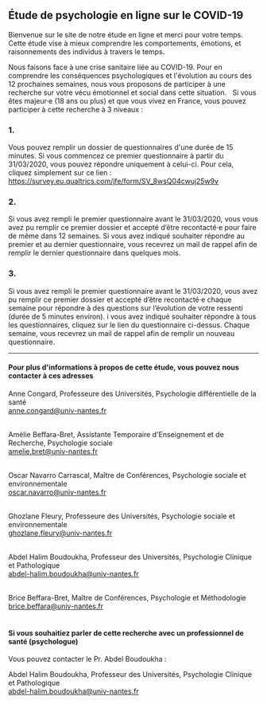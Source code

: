 ## Étude de psychologie en ligne sur le COVID-19

Bienvenue sur le site de notre étude en ligne et merci pour votre temps. Cette étude vise à mieux comprendre les comportements, émotions, et raisonnements des individus à travers le temps. 

Nous faisons face à une crise sanitaire liée au COVID-19. Pour en comprendre les conséquences psychologiques et l'évolution au cours des 12 prochaines semaines, nous vous proposons de participer à une recherche sur votre vécu émotionnel et social dans cette situation.
 
Si vous êtes majeur·e (18 ans ou plus) et que vous vivez en France, vous pouvez participer à cette recherche à 3 niveaux :

### 1.

Vous pouvez remplir un dossier de questionnaires d'une durée de 15 minutes. Si vous commencez ce premier questionnaire à partir du 31/03/2020, vous pouvez répondre uniquement à celui-ci. Pour cela, cliquez simplement sur ce lien :  <a href="https://survey.eu.qualtrics.com/jfe/form/SV_8wsQ04cwuj25w9v" target="_blank">https://survey.eu.qualtrics.com/jfe/form/SV_8wsQ04cwuj25w9v</a> 

### 2.

Si vous avez rempli le premier questionnaire avant le 31/03/2020, vous vous avez pu remplir ce premier dossier et accepté d’être recontacté·e pour faire de même dans 12 semaines. Si vous avez indiqué souhaiter répondre au premier et au dernier questionnaire, vous recevrez un mail de rappel afin de remplir le dernier questionnaire dans quelques mois. 

### 3.

Si vous avez rempli le premier questionnaire avant le 31/03/2020, vous avez pu remplir ce premier dossier et accepté d’être recontacté·e chaque semaine pour répondre à des questions sur l’évolution de votre ressenti (durée de 5 minutes environ). i vous avez indiqué souhaiter répondre à tous les questionnaires, cliquez sur le lien du questionnaire ci-dessus. Chaque semaine, vous recevrez un mail de rappel afin de remplir un nouveau questionnaire. 

---

#### Pour plus d'informations à propos de cette étude, vous pouvez nous contacter à ces adresses

Anne Congard, Professeure des Universités, Psychologie différentielle de la santé <br/>
<a href="mailto:anne.congard@univ-nantes.fr">anne.congard@univ-nantes.fr</a> <br/><br/>

Amélie Beffara-Bret, Assistante Temporaire d'Enseignement et de Recherche, Psychologie sociale <br/>
<a href="mailto:amelie.bret@univ-nantes.fr">amelie.bret@univ-nantes.fr</a> <br/><br/>

Oscar Navarro Carrascal, Maître de Conférences, Psychologie sociale et environnementale <br/>
<a href="mailto:oscar.navarro@univ-nantes.fr">oscar.navarro@univ-nantes.fr</a> <br/><br/>

Ghozlane Fleury, Professeure des Universités, Psychologie sociale et environnementale <br/>
<a href="mailto:ghozlane.fleury@univ-nantes.fr">ghozlane.fleury@univ-nantes.fr</a> <br/><br/>

Abdel Halim Boudoukha, Professeur des Universités, Psychologie Clinique et Pathologique <br/>
<a href="mailto:abdel-halim.boudoukha@univ-nantes.fr">abdel-halim.boudoukha@univ-nantes.fr</a> <br/><br/>

Brice Beffara-Bret, Maître de Conférences, Psychologie et Méthodologie  <br/>
<a href="mailto:brice.beffara@univ-nantes.fr">brice.beffara@univ-nantes.fr</a> <br/><br/>

#### Si vous souhaitiez parler de cette recherche avec un professionnel de santé (psychologue)
Vous pouvez contacter le Pr. Abdel Boudoukha :

Abdel Halim Boudoukha, Professeur des Universités, Psychologie Clinique et Pathologique <br/>
<a href="mailto:abdel-halim.boudoukha@univ-nantes.fr">abdel-halim.boudoukha@univ-nantes.fr</a>
